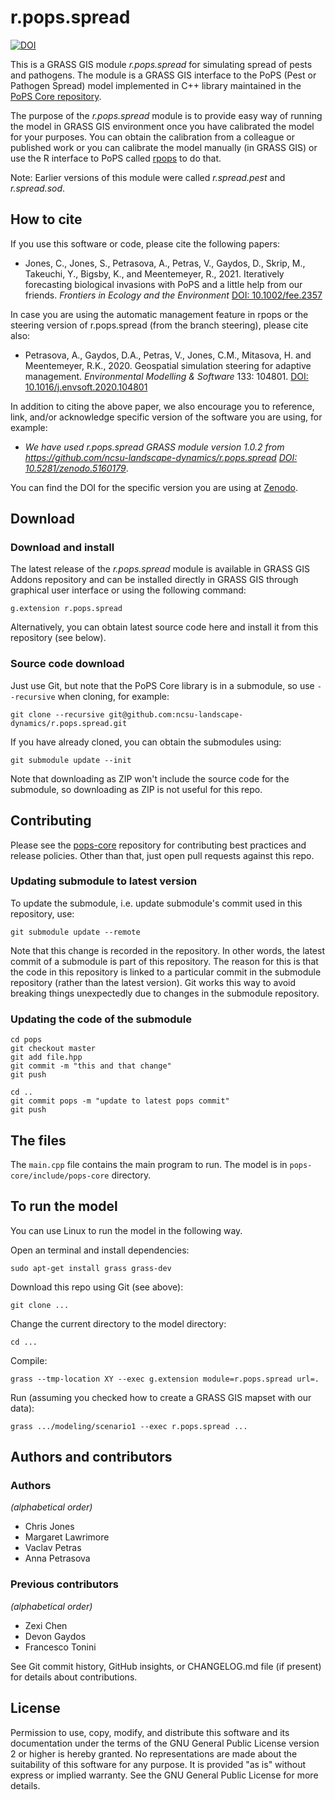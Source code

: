 # r.pops.spread

[![DOI](https://zenodo.org/badge/DOI/10.5281/zenodo.5160178.svg)](https://doi.org/10.5281/zenodo.5160178)

This is a GRASS GIS module *r.pops.spread* for simulating spread of
pests and pathogens. The module is a GRASS GIS interface to the PoPS
(Pest or Pathogen Spread) model implemented in C++ library maintained
in the [PoPS Core repository](https://github.com/ncsu-landscape-dynamics/pops-core).

The purpose of the *r.pops.spread* module is to provide easy way of
running the model in GRASS GIS environment once you have calibrated
the model for your purposes. You can obtain the calibration from a
colleague or published work or you can calibrate the model manually (in
GRASS GIS) or use the R interface to PoPS called
[rpops](https://github.com/ncsu-landscape-dynamics/rpops) to do that.

Note: Earlier versions of this module were called *r.spread.pest* and
*r.spread.sod*.

## How to cite

If you use this software or code, please cite the following papers:

* Jones, C., Jones, S., Petrasova, A., Petras, V., Gaydos, D.,
  Skrip, M., Takeuchi, Y., Bigsby, K., and Meentemeyer, R., 2021.
  Iteratively forecasting biological invasions with PoPS and a little help from
  our friends.
  *Frontiers in Ecology and the Environment*
  [DOI: 10.1002/fee.2357](https://doi.org/10.1002/fee.2357)

In case you are using the automatic management feature in rpops or the
steering version of r.pops.spread (from the branch steering), please
cite also:

* Petrasova, A., Gaydos, D.A., Petras, V., Jones, C.M., Mitasova, H. and
  Meentemeyer, R.K., 2020.
  Geospatial simulation steering for adaptive management.
  *Environmental Modelling & Software* 133: 104801.
  [DOI: 10.1016/j.envsoft.2020.104801](https://doi.org/10.1016/j.envsoft.2020.104801)

In addition to citing the above paper, we also encourage you to
reference, link, and/or acknowledge specific version of the software
you are using, for example:

* *We have used r.pops.spread GRASS module version 1.0.2 from
  <https://github.com/ncsu-landscape-dynamics/r.pops.spread>
  [DOI: 10.5281/zenodo.5160179](https://doi.org/10.5281/zenodo.5160179)*.

You can find the DOI for the specific version you are using at
[Zenodo](https://doi.org/10.5281/zenodo.5160178).

## Download

### Download and install

The latest release of the *r.pops.spread* module is available in GRASS GIS Addons repository
and can be installed directly in GRASS GIS through graphical user
interface or using the following command:

```
g.extension r.pops.spread
```

Alternatively, you can obtain latest source code here and install it
from this repository (see below).

### Source code download

Just use Git, but note that the
PoPS Core library is in a submodule, so use `--recursive` when cloning,
for example:

```
git clone --recursive git@github.com:ncsu-landscape-dynamics/r.pops.spread.git
```

If you have already cloned, you can obtain the submodules using:

```
git submodule update --init
```

Note that downloading as ZIP won't include the source code for the submodule,
so downloading as ZIP is not useful for this repo.

## Contributing

Please see the [pops-core](https://github.com/ncsu-landscape-dynamics/pops-core#readme) repository
for contributing best practices and release policies.
Other than that, just open pull requests against this repo.

### Updating submodule to latest version

To update the submodule, i.e. update submodule's commit used in this
repository, use:

```
git submodule update --remote
```

Note that this change is recorded in the repository. In other words,
the latest commit of a submodule is part of this repository.
The reason for this is that the code in this repository is linked to a
particular commit in the submodule repository (rather than the latest
version). Git works this way to avoid breaking things unexpectedly due
to changes in the submodule repository.

### Updating the code of the submodule

```
cd pops
git checkout master
git add file.hpp
git commit -m "this and that change"
git push
```

```
cd ..
git commit pops -m "update to latest pops commit"
git push
```

## The files

The `main.cpp` file contains the main program to run.
The model is in `pops-core/include/pops-core` directory.

## To run the model

You can use Linux to run the model in the following way.

Open an terminal and install dependencies:

    sudo apt-get install grass grass-dev

Download this repo using Git (see above):

    git clone ...

Change the current directory to the model directory:

    cd ...

Compile:

    grass --tmp-location XY --exec g.extension module=r.pops.spread url=.

Run (assuming you checked how to create a GRASS GIS mapset with our data):

    grass .../modeling/scenario1 --exec r.pops.spread ...

## Authors and contributors

### Authors

_(alphabetical order)_

* Chris Jones
* Margaret Lawrimore
* Vaclav Petras
* Anna Petrasova

### Previous contributors

_(alphabetical order)_

* Zexi Chen
* Devon Gaydos
* Francesco Tonini

See Git commit history, GitHub insights, or CHANGELOG.md file (if present)
for details about contributions.

## License

Permission to use, copy, modify, and distribute this software and its documentation
under the terms of the GNU General Public License version 2 or higher is hereby
granted. No representations are made about the suitability of this software for any
purpose. It is provided "as is" without express or implied warranty.
See the GNU General Public License for more details.

